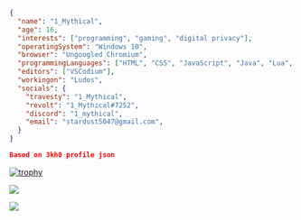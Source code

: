 
```json
{
  "name": "1_Mythical",
  "age": 16,
  "interests": ["programming", "gaming", "digital privacy"],
  "operatingSystem": "Windows 10",
  "browser": "Ungoogled Chromium",
  "programmingLanguages": ["HTML", "CSS", "JavaScript", "Java", "Lua", "AutoHotkey/AHK"],
  "editors": ["VSCodium"],
  "workingon": "Ludos",
  "socials": {
    "travesty": "1_Mythical",
    "revolt": "1_Mythical#7252",
    "discord": "1_mythical",
    "email": "stardust5047@gmail.com",
  }
}

Based on 3kh0 profile json
```

[![trophy](https://github-profile-trophy.vercel.app/?username=MythicalTrashcan)](https://github.com/ryo-ma/github-profile-trophy)

![](https://github-readme-stats.vercel.app/api/top-langs/?username=MythicalTrashcan&layout=compact&theme=dark&title_color=FEFEFE&icon_color=55D24B&text_color=FEFEFE&border_color=30363D&bg_color=0D1117)

![](https://komarev.com/ghpvc/?username=MythicalTrashcan&color=7F0B6B)
